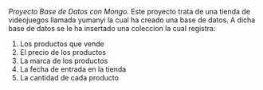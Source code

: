 *Proyecto Base de Datos con Mongo.*
Este proyecto trata de una tienda de videojuegos llamada yumanyi la cual ha creado una base de datos.
A dicha base de datos se le ha insertado una coleccion la cual registra:
  1. Los productos que vende
  2. El precio de los productos
  3. La marca de los productos
  4. La fecha de entrada en la tienda
  5. La cantidad de cada producto
